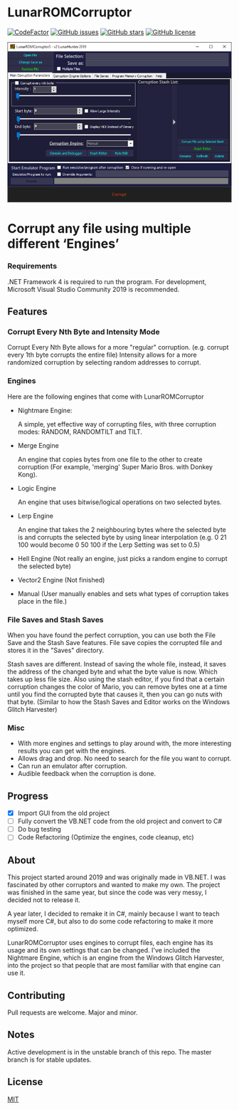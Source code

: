 # LunarROMCorruptor

[![CodeFactor](https://www.codefactor.io/repository/github/lloyd99901/lunarromcorruptor/badge)](https://www.codefactor.io/repository/github/lloyd99901/lunarromcorruptor)
[![GitHub issues](https://img.shields.io/github/issues/lloyd99901/LunarROMCorruptor)](https://github.com/lloyd99901/LunarROMCorruptor/issues)
[![GitHub stars](https://img.shields.io/github/stars/lloyd99901/LunarROMCorruptor)](https://github.com/lloyd99901/LunarROMCorruptor/stargazers)
[![GitHub license](https://img.shields.io/github/license/lloyd99901/LunarROMCorruptor)](https://github.com/lloyd99901/LunarROMCorruptor/blob/master/LICENSE)

![MainWindow](https://raw.githubusercontent.com/lloyd99901/LunarROMCorruptor/master/static/images/preview.png)

# Corrupt any file using multiple different ‘Engines’

### Requirements
.NET Framework 4 is required to run the program.
For development, Microsoft Visual Studio Community 2019 is recommended.

## Features

### Corrupt Every Nth Byte and Intensity Mode
Corrupt Every Nth Byte allows for a more "regular" corruption. (e.g. corrupt every 1th byte corrupts the entire file)
Intensity allows for a more randomized corruption by selecting random addresses to corrupt.

### Engines
Here are the following engines that come with LunarROMCorruptor
 - Nightmare Engine:
 
   A simple, yet effective way of corrupting files, with three corruption modes: RANDOM, RANDOMTILT and TILT.
 - Merge Engine
 
   An engine that copies bytes from one file to the other to create corruption (For example, 'merging' Super Mario Bros. with Donkey Kong).
 - Logic Engine
 
   An engine that uses bitwise/logical operations on two selected bytes.
 - Lerp Engine
 
   An engine that takes the 2 neighbouring bytes where the selected byte is and corrupts the selected byte by using linear interpolation 
   (e.g. 0 21 100 would become 0 50 100 if the Lerp Setting was set to 0.5)
 - Hell Engine (Not really an engine, just picks a random engine to corrupt the selected byte)
 - Vector2 Engine (Not finished)
 - Manual (User manually enables and sets what types of corruption takes place in the file.)

### File Saves and Stash Saves
When you have found the perfect corruption, you can use both the File Save and the Stash Save features.
File save copies the corrupted file and stores it in the "Saves" directory.

Stash saves are different. Instead of saving the whole file, instead, it saves the address of the changed byte and what the byte value is now. Which takes up less file size.
Also using the stash editor, if you find that a certain corruption changes the color of Mario, you can remove bytes one at a time until you find the corrupted byte that causes it, then you can go nuts with that byte. (Similar to how the Stash Saves and Editor works on the Windows Glitch Harvester)

### Misc
- With more engines and settings to play around with, the more interesting results you can get with the engines.
- Allows drag and drop. No need to search for the file you want to corrupt.
- Can run an emulator after corruption.
- Audible feedback when the corruption is done.

## Progress
- [x] Import GUI from the old project
- [ ] Fully convert the VB.NET code from the old project and convert to C#
- [ ] Do bug testing
- [ ] Code Refactoring (Optimize the engines, code cleanup, etc)

## About
This project started around 2019 and was originally made in VB.NET. I was fascinated by other corruptors and wanted to make my own. The project was finished in the same year, but since the code was very messy, I decided not to release it. 

A year later, I decided to remake it in C#, mainly because I want to teach myself more C#, but also to do some code refactoring to make it more optimized.

LunarROMCorruptor uses engines to corrupt files, each engine has its usage and its own settings that can be changed.
I've included the Nightmare Engine, which is an engine from the Windows Glitch Harvester, into the project so that people that are most familiar with that engine can use it.

## Contributing
Pull requests are welcome. Major and minor.
## Notes
Active development is in the unstable branch of this repo. The master branch is for stable updates.

## License
[MIT](https://choosealicense.com/licenses/mit/)
